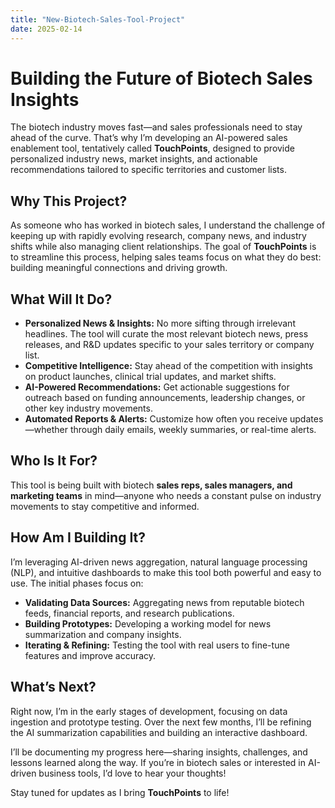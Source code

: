 ```yaml
---
title: "New-Biotech-Sales-Tool-Project"
date: 2025-02-14
---
```

# Building the Future of Biotech Sales Insights

The biotech industry moves fast—and sales professionals need to stay ahead of the curve. That’s why I’m developing an AI-powered sales enablement tool, tentatively called **TouchPoints**, designed to provide personalized industry news, market insights, and actionable recommendations tailored to specific territories and customer lists. 

## Why This Project?
As someone who has worked in biotech sales, I understand the challenge of keeping up with rapidly evolving research, company news, and industry shifts while also managing client relationships. The goal of **TouchPoints** is to streamline this process, helping sales teams focus on what they do best: building meaningful connections and driving growth.

## What Will It Do?
- **Personalized News & Insights:** No more sifting through irrelevant headlines. The tool will curate the most relevant biotech news, press releases, and R&D updates specific to your sales territory or company list.
- **Competitive Intelligence:** Stay ahead of the competition with insights on product launches, clinical trial updates, and market shifts.
- **AI-Powered Recommendations:** Get actionable suggestions for outreach based on funding announcements, leadership changes, or other key industry movements.
- **Automated Reports & Alerts:** Customize how often you receive updates—whether through daily emails, weekly summaries, or real-time alerts.

## Who Is It For?
This tool is being built with biotech **sales reps, sales managers, and marketing teams** in mind—anyone who needs a constant pulse on industry movements to stay competitive and informed.

## How Am I Building It?
I’m leveraging AI-driven news aggregation, natural language processing (NLP), and intuitive dashboards to make this tool both powerful and easy to use. The initial phases focus on:
- **Validating Data Sources:** Aggregating news from reputable biotech feeds, financial reports, and research publications.
- **Building Prototypes:** Developing a working model for news summarization and company insights.
- **Iterating & Refining:** Testing the tool with real users to fine-tune features and improve accuracy.

## What’s Next?
Right now, I’m in the early stages of development, focusing on data ingestion and prototype testing. Over the next few months, I’ll be refining the AI summarization capabilities and building an interactive dashboard. 

I’ll be documenting my progress here—sharing insights, challenges, and lessons learned along the way. If you’re in biotech sales or interested in AI-driven business tools, I’d love to hear your thoughts!

Stay tuned for updates as I bring **TouchPoints** to life!

